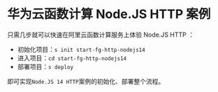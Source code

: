 # 华为云函数计算 Node.JS HTTP 案例

只需几步就可以快速在阿里云函数计算服务上体验 Node.JS HTTP ：

- 初始化项目：`s init start-fg-http-nodejs14`
- 进入项目：`cd start-fg-http-nodejs14`
- 部署项目：`s deploy`

即可实现`Node.JS 14 HTTP`案例的初始化、部署整个流程。
